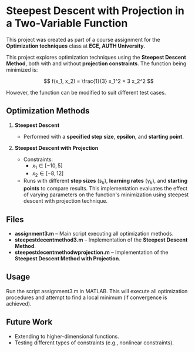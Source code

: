 # Steepest Descent with Projection in a Two-Variable Function

This project was created as part of a course assignment for the **Optimization techniques** class at **ECE, AUTH University**.

This project explores optimization techniques using the **Steepest Descent Method**, both with and without **projection constraints**. The function being minimized is:

$$ f(x_1, x_2) = \frac{1}{3} x_1^2 + 3 x_2^2 $$

However, the function can be modified to suit different test cases.

## Optimization Methods

1. **Steepest Descent**
   - Performed with a **specified step size**, **epsilon**, and **starting point**.

2. **Steepest Descent with Projection**
   - Constraints:
     - $x_1 \in [-10, 5]$
     - $x_2 \in [-8, 12]$
   - Runs with different **step sizes** ($s_k$), **learning rates** ($\gamma_k$), and **starting points** to compare results.
This implementation evaluates the effect of varying parameters on the function's minimization using steepest descent with projection technique.

## Files

- **assignment3.m** – Main script executing all optimization methods.
- **steepestdecentmethod3.m** – Implementation of the **Steepest Descent Method**.
- **steepestdecentmethodwprojection.m** – Implementation of the **Steepest Descent Method with Projection**.

## Usage

Run the script assignment3.m in MATLAB. This will execute all optimization procedures and attempt to find a local minimum (if convergence is achieved).

## Future Work

- Extending to higher-dimensional functions.
- Testing different types of constraints (e.g., nonlinear constraints).
